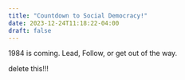 ```yaml
---
title: "Countdown to Social Democracy!"
date: 2023-12-24T11:18:22-04:00
draft: false
---
```

1984 is coming. Lead, Follow, or get out of the way.

delete this!!!